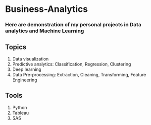 # Business-Analytics
### Here are demonstration of my personal projects in Data analytics and Machine Learning

## Topics
1. Data visualization
2. Predictive analytics: Classification, Regression, Clustering
3. Deep learning
4. Data Pre-processing: Extraction, Cleaning, Transforming, Feature Engineering

## Tools 
1. Python
2. Tableau
3. SAS

